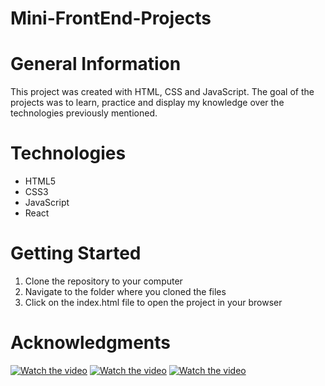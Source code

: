 # Mini-FrontEnd-Projects

# General Information
This project was created with HTML, CSS and JavaScript. The goal of the projects was to learn, practice and display my knowledge over the technologies previously mentioned.

# Technologies
* HTML5
* CSS3
* JavaScript
* React

# Getting Started
1. Clone the repository to your computer
2. Navigate to the folder where you cloned the files
3. Click on the index.html file to open the project in your browser


# Acknowledgments
[![Watch the video](https://i.ytimg.com/vi/5fb2aPlgoys/hqdefault.jpg?sqp=-oaymwEcCPYBEIoBSFXyq4qpAw4IARUAAIhCGAFwAcABBg==&rs=AOn4CLC8gSzSNUXP2g2UlRa6r5lMp7Uuew)](https://youtu.be/5fb2aPlgoys)
[![Watch the video](https://i.ytimg.com/vi/AHLNzv13c2I/hqdefault.jpg?sqp=-oaymwEcCPYBEIoBSFXyq4qpAw4IARUAAIhCGAFwAcABBg==&rs=AOn4CLATufVaH4DziP0GGqubzDA3YzlLaw)](https://youtu.be/AHLNzv13c2I)
[![Watch the video](https://i.ytimg.com/vi/bMknfKXIFA8/hqdefault.jpg?sqp=-oaymwEcCPYBEIoBSFXyq4qpAw4IARUAAIhCGAFwAcABBg==&rs=AOn4CLB9OpZ4pB9QMEHfJiuzSb5rH6lHcw)](https://youtu.be/bMknfKXIFA8)
